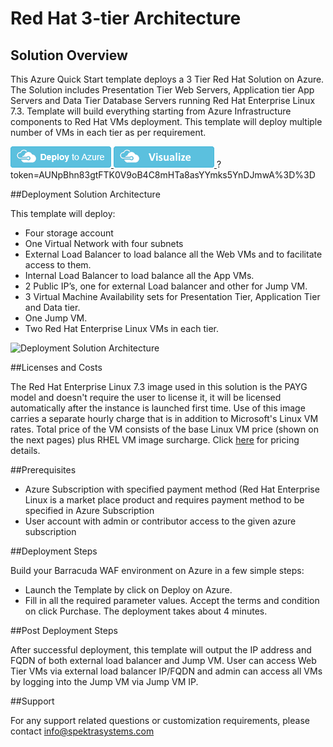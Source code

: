 # Red Hat 3-tier Architecture
## Solution Overview 
This Azure Quick Start template deploys a 3 Tier Red Hat Solution on Azure.  The Solution includes Presentation Tier Web Servers, Application tier App Servers and Data Tier Database Servers running Red Hat Enterprise Linux 7.3. Template will build everything starting from Azure Infrastructure components to Red Hat VMs deployment. This template will deploy multiple number of VMs in each tier as per requirement. 

<a href="https://portal.azure.com/#create/Microsoft.Template/uri/https%3A%2F%2Fraw.githubusercontent.com%2FSpektraSystems%2Fredhat-3tier-architecture%2Fmaster%2Fazuredeploy.json" target="_blank">
<img src="https://raw.githubusercontent.com/Azure/azure-quickstart-templates/master/1-CONTRIBUTION-GUIDE/images/deploytoazure.png"/>
</a>
<a href="http://armviz.io/#/?load=https%3A%2F%2Fraw.githubusercontent.com%2FSpektraSystems%2Fredhat-3tier-architecture%2Fmasterhttps://raw.githubusercontent.com/SpektraSystems/redhat-3tier-architecture/master/azuredeploy.json" target="_blank">
<img src="https://raw.githubusercontent.com/Azure/azure-quickstart-templates/master/1-CONTRIBUTION-GUIDE/images/visualizebutton.png"/>
</a> 
 ?token=AUNpBhn83gtFTK0V9oB4C8mHTa8asYYmks5YnDJmwA%3D%3D
 
##Deployment Solution Architecture 

This template will deploy: 

- Four storage account 
-	One Virtual Network with four subnets
-	External Load Balancer to load balance all the Web VMs and to facilitate access to them.
- Internal Load Balancer to load balance all the App VMs.
-	2 Public IP’s, one for external Load balancer and other for Jump VM. 
-	3 Virtual Machine Availability sets for Presentation Tier, Application Tier and Data tier.
-	One Jump VM.
-	Two Red Hat Enterprise Linux VMs in each tier.

![Deployment Solution Architecture](https://github.com/SpektraSystems/redhat-3tier-architecture/blob/master/images/architecture.png?raw=true)

##Licenses and Costs 

The Red Hat Enterprise Linux 7.3 image used in this solution is the PAYG model and doesn't require the user to license it, it will be licensed automatically after the instance is launched first time. Use of this image carries a separate hourly charge that is in addition to Microsoft's Linux VM rates. Total price of the VM consists of the base Linux VM price (shown on the next pages) plus RHEL VM image surcharge.  Click [here](https://azure.microsoft.com/en-us/pricing/details/virtual-machines/red-hat/) for pricing details.

##Prerequisites 

- Azure Subscription with specified payment method (Red Hat Enterprise Linux is a market place product and requires payment method to be specified in Azure Subscription
-	User account with admin or contributor access to the given azure subscription

##Deployment Steps  

Build your Barracuda WAF environment on Azure in a few simple steps:  
- Launch the Template by click on Deploy on Azure.  
- Fill in all the required parameter values. Accept the terms and condition on click Purchase. The deployment takes about 4 minutes. 

##Post Deployment Steps 

After successful deployment, this template will output the IP address and FQDN of both external load balancer and Jump VM. User can access Web Tier VMs via external load balancer IP/FQDN and admin can access all VMs by logging into the Jump VM via Jump VM IP.

##Support 

For any support related questions or customization requirements, please contact info@spektrasystems.com



